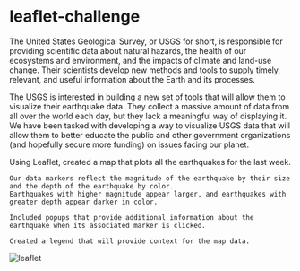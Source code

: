 # leaflet-challenge

The United States Geological Survey, or USGS for short, is responsible for providing scientific data about natural hazards, the health of our ecosystems and environment, and the impacts of climate and land-use change. Their scientists develop new methods and tools to supply timely, relevant, and useful information about the Earth and its processes.

The USGS is interested in building a new set of tools that will allow them to visualize their earthquake data. They collect a massive amount of data from all over the world each day, but they lack a meaningful way of displaying it. We have been tasked with developing a way to visualize USGS data that will allow them to better educate the public and other government organizations (and hopefully secure more funding) on issues facing our planet.

Using Leaflet, created a map that plots all the earthquakes for the last week.

    Our data markers reflect the magnitude of the earthquake by their size and the depth of the earthquake by color. 
    Earthquakes with higher magnitude appear larger, and earthquakes with greater depth appear darker in color.

    Included popups that provide additional information about the earthquake when its associated marker is clicked.

    Created a legend that will provide context for the map data.

![leaflet](https://user-images.githubusercontent.com/74025870/229910083-64acdd11-0c1f-48f6-af83-f32a7d01615f.PNG)

